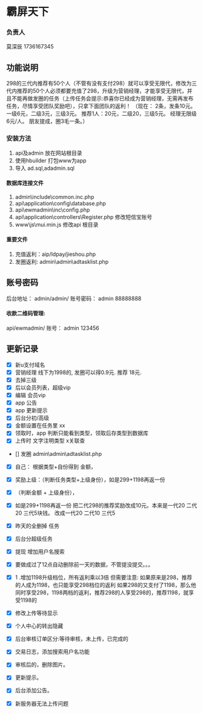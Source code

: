 # 霸屏天下

### 负责人
莫深辰  1736167345

## 功能说明
298的三代内推荐有50个人（不管有没有支付298）就可以享受无限代，修改为三代内推荐的50个人必须都要充值了298，升级为营销经理，才能享受无限代，并且不能再做发圈的任务（上传任务会提示:恭喜你已经成为营销经理，无需再发布任务，尽情享受团队奖励吧），只拿下面团队的返利！
（现在： 2条，发条10元。 一级6元，二级3元，三级3元。 推荐1人：20元，二级20，三级5元。 经理无限级 6元/人。 朋友提成，圈3毛一条。）

### 安装方法
1. api及admin 放在网站根目录
3. 使用hbuilder 打包www为app
1. 导入  ad.sql,adadmin.sql

#### 数据库连接文件
1. admin\include\common.inc.php
1. api\application\config\database.php
3. api\ewmadmin\inc\config.php
1. api\application\controllers\Register.php 修改短信宝账号
1. www\js\mui.min.js  修改api 根目录

#### 重要文件
1. 充值返利：aip/ldpay/jieshou.php
1. 发圈返利: admin\admin\adtasklist.php

## 账号密码
后台地址： admin/admin/
账号密码： admin   88888888

#### 收款二维码管理:
api/ewmadmin/
账号： admin  123456




## 更新记录

 - [x] 新u支付域名
 - [x] 营销经理  线下为1998的, 发圈可以得0.9元.  推荐 18元.
 - [x] 去掉三级
 - [x] 后以会员列表，超级vip
 - [x] 编辑 会员vip
 - [x] app 公告
 - [x] app 更新提示
 - [x] 后台分初/高级
 - [x] 金额设置在任务里 xx
 - [x] 领取时，app 判断只能看到类型，领取后存类型到数据库
 - [x] 上传时 文字注明类型 x关联查
 - [] 发圈  admin\admin\adtasklist.php
 - [x] 自己： 根据类型+自份得到 金额，
 - [x] 奖励上级：（判断任务类型+上级身份），如是299+1198再返一份
 - [x] （判断金额 + 上级身份），
 - [x] 如是299+1198再返一份
把二代298的推荐奖励改成10元。本来是一代20  二代20  三代5块钱。    改成一代20 二代10 三代5
 - [x] 昨天的全删掉 任务
 - [x] 后台分超级任务
 - [x] 提现 增加用户名搜索
 - [x] 要做成过了12点自动删除前一天的数据，不管提没提交。。。
 - [x] 1 .增加1198升级档位，所有返利乘以3倍
但需要注意:
如果原来是298，推荐的人成为1198，也只能享受298档位的返利
如果298的又支付了1198，那么他同时享受298，1198两档的返利，推荐298的人享受298的，推荐1198，就享受1198的
 - [x] 修改上传等待显示
 - [x] 个人中心的转出隐藏
 - [x] 后台审核订单区分:等待审核，未上传，已完成的
 - [x] 交易日志，添加搜索用户名功能
 - [x]  审核后的，删除图片。
 - [x] 更新提示。
 - [x] 后台添加公告。
 - [x] 新服务器无法上传问题

